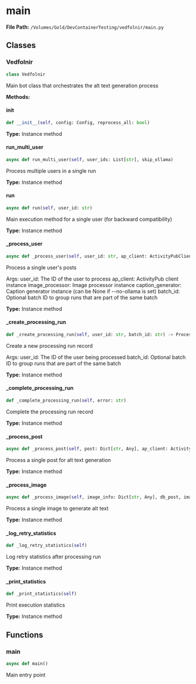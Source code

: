 # main

**File Path:** `/Volumes/Gold/DevContainerTesting/vedfolnir/main.py`

## Classes

### Vedfolnir

```python
class Vedfolnir
```

Main bot class that orchestrates the alt text generation process

**Methods:**

#### __init__

```python
def __init__(self, config: Config, reprocess_all: bool)
```

**Type:** Instance method

#### run_multi_user

```python
async def run_multi_user(self, user_ids: List[str], skip_ollama)
```

Process multiple users in a single run

**Type:** Instance method

#### run

```python
async def run(self, user_id: str)
```

Main execution method for a single user (for backward compatibility)

**Type:** Instance method

#### _process_user

```python
async def _process_user(self, user_id: str, ap_client: ActivityPubClient, image_processor: ImageProcessor, caption_generator, batch_id: str)
```

Process a single user's posts

Args:
    user_id: The ID of the user to process
    ap_client: ActivityPub client instance
    image_processor: Image processor instance
    caption_generator: Caption generator instance (can be None if --no-ollama is set)
    batch_id: Optional batch ID to group runs that are part of the same batch

**Type:** Instance method

#### _create_processing_run

```python
def _create_processing_run(self, user_id: str, batch_id: str) -> ProcessingRun
```

Create a new processing run record

Args:
    user_id: The ID of the user being processed
    batch_id: Optional batch ID to group runs that are part of the same batch

**Type:** Instance method

#### _complete_processing_run

```python
def _complete_processing_run(self, error: str)
```

Complete the processing run record

**Type:** Instance method

#### _process_post

```python
async def _process_post(self, post: Dict[str, Any], ap_client: ActivityPubClient, image_processor: ImageProcessor, caption_generator)
```

Process a single post for alt text generation

**Type:** Instance method

#### _process_image

```python
async def _process_image(self, image_info: Dict[str, Any], db_post, image_processor: ImageProcessor, caption_generator: OllamaCaptionGenerator)
```

Process a single image to generate alt text

**Type:** Instance method

#### _log_retry_statistics

```python
def _log_retry_statistics(self)
```

Log retry statistics after processing run

**Type:** Instance method

#### _print_statistics

```python
def _print_statistics(self)
```

Print execution statistics

**Type:** Instance method

## Functions

### main

```python
async def main()
```

Main entry point

